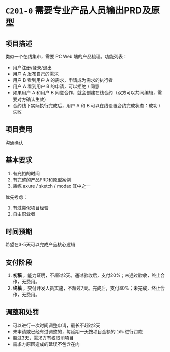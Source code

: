 # `C201-0` 需要专业产品人员输出PRD及原型

## 项目描述

类似一个在线集市，需要 PC Web 端的产品梳理。功能列表：
- 用户注册/登录/退出
- 用户 A 发布自己的需求
- 用户 B 看到用户 A 的需求，申请成为需求的执行者
- 用户 A 看到用户 B 的申请，可以拒绝 / 同意
- 如果用户 A 和用户 B 同意合作，就会创建在线合约（双方可以共同编辑，需要对方确认生效）
- 合约线下实际执行完成后，用户 A 和 B 可以在线设置合约完成状态：成功 / 失败

## 项目费用

沟通确认

## 基本要求

1. 有充裕的时间
2. 有完整的产品PRD和原型案例
3. 熟练 axure / sketch / modao 其中之一

优先考虑：
1. 有过类似项目经验
2. 自由职业者

## 时间预期

希望在3-5天可以完成产品核心逻辑

## 支付阶段

1. **初稿** ，能力证明，不超过2天。通过验收后，支付20%；未通过验收，终止合作，无费用。
2. **终稿** ，交付开发人员实施，不超过7天。完成后，支付80%；未完成，终止合作，无费用。

## 调整和处罚

- 可以进行一次时间调整申请，最长不超过2天
- 未申请或已经有过调整的，每延期一天按项目金额的 `10%` 进行罚款
- 超过3天，需求方有权取消项目
- 需求方原因造成的延误不包含在内
